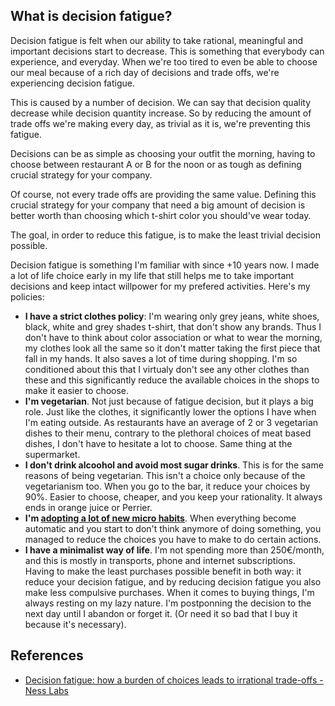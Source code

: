 ## What is decision fatigue? 

Decision fatigue is felt when our ability to take rational, meaningful and important decisions start to decrease. This is something that everybody can experience, and everyday. When we're too tired to even be able to choose our meal because of a rich day of decisions and trade offs, we're experiencing decision fatigue. 

This is caused by a number of decision. We can say that decision quality decrease while decision quantity increase. So by reducing the amount of trade offs we're making every day, as trivial as it is, we're preventing this fatigue. 

Decisions can be as simple as choosing your outfit the morning, having to choose between restaurant A or B for the noon or as tough as defining crucial strategy for your company. 

Of course, not every trade offs are providing the same value. Defining this crucial strategy for your company that need a big amount of decision is better worth than choosing which t-shirt color you should've wear today. 

The goal, in order to reduce this fatigue, is to make the least trivial decision possible. 

Decision fatigue is something I'm familiar with since +10 years now. I made a lot of life choice early in my life that still helps me to take important decisions and keep intact willpower for my prefered activities. Here's my policies: 

- **I have a strict clothes policy**: I'm wearing only grey jeans, white shoes, black, white and grey shades t-shirt, that don't show any brands. Thus I don't have to think about color association or what to wear the morning, my clothes look all the same so it don't matter taking the first piece that fall in my hands. It also saves a lot of time during shopping. I'm so conditioned about this that I virtualy don't see any other clothes than these and this significantly reduce the available choices in the shops to make it easier to choose. 
- **I'm vegetarian**. Not just because of fatigue decision, but it plays a big role. Just like the clothes, it significantly lower the options I have when I'm eating outside. As restaurants have an average of 2 or 3 vegetarian dishes to their menu, contrary to the plethoral choices of meat based dishes, I don't have to hesitate a lot to choose. Same thing at the supermarket. 
- **I don't drink alcoohol and avoid most sugar drinks**. This is for the same reasons of being vegetarian. This isn't a choice only because of the vegetarianism too. When you go to the bar, it reduce your choices by 90%. Easier to choose, cheaper, and you keep your rationality. It always ends in orange juice or Perrier. 
- **I'm [adopting a lot of new micro habits](Adopting%20new%20habits.md)**. When everything become automatic and you start to don't think anymore of doing something, you managed to reduce the choices you have to make to do certain actions. 
- **I have a minimalist way of life**. I'm not spending more than 250€/month, and this is mostly in transports, phone and internet subscriptions. Having to make the least purchases possible benefit in both way: it reduce your decision fatigue, and by reducing decision fatigue you also make less compulsive purchases. When it comes to buying things, I'm always resting on my lazy nature. I'm postponning the decision to the next day until I abandon or forget it. (Or need it so bad that I buy it because it's necessary). 


## References
- [Decision fatigue: how a burden of choices leads to irrational trade-offs - Ness Labs](https://nesslabs.com/decision-fatigue)